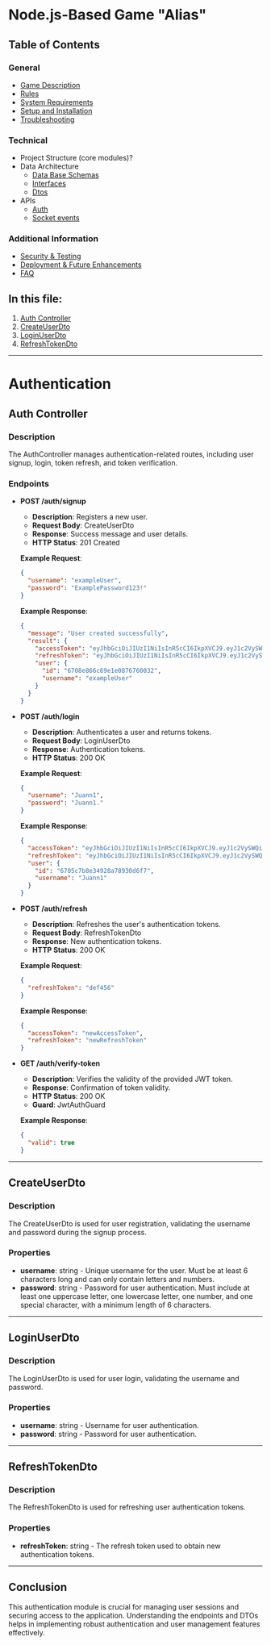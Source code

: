 # Node.js-Based Game "Alias"

## Table of Contents

### General

- [Game Description](../../README.md#game-description)
- [Rules](../../README.md#objective)
- [System Requirements](../../README.md#system-requirements)
- [Setup and Installation](../../README.md#setup-and-installation)
- [Troubleshooting](../../README.md#troubleshooting)

### Technical

- Project Structure (core modules)?
- Data Architecture
  - [Data Base Schemas](../data-architecture/database-schemas.md#structure)
  - [Interfaces](../data-architecture/interfaces.md#game-interfaces-documentation)
  - [Dtos](../data-architecture/dtos.md#dtos)
- APIs
  - [Auth](#authentication)
  - [Socket events](socket-events.md#socket-events-documentation)

### Additional Information

- [Security & Testing](documentation/security.md)
- [Deployment & Future Enhancements](documentation/deployment.md)
- [FAQ](documentation/faq.md)

## In this file:

1. [Auth Controller](#auth-controller)
2. [CreateUserDto](#createuserdto)
3. [LoginUserDto](#loginuserdto)
4. [RefreshTokenDto](#refreshtokendto)

---

# Authentication

## Auth Controller

### Description

The AuthController manages authentication-related routes, including user signup, login, token refresh, and token verification.

### Endpoints

- **POST /auth/signup**

  - **Description**: Registers a new user.
  - **Request Body**: CreateUserDto
  - **Response**: Success message and user details.
  - **HTTP Status**: 201 Created

  **Example Request**:

  ```json
  {
    "username": "exampleUser",
    "password": "ExamplePassword123!"
  }
  ```

  **Example Response**:

  ```json
  {
    "message": "User created successfully",
    "result": {
      "accessToken": "eyJhbGciOiJIUzI1NiIsInR5cCI6IkpXVCJ9.eyJ1c2VySWQiOiI2NzA4ZTg2NmM2OWUxZTA4NzY3NjAwMzMiLCJ1c2VyTmFtZSI6Ikp1YW5uMTIiLCJpYXQiOjE3Mjg2MzcwMzAsImV4cCI6MTcyODg5NjIzMH0.xFAbq2ot4kDiKk5A4JFdKIF1fNNrxseCW7ZJp-4egbA",
      "refreshToken": "eyJhbGciOiJIUzI1NiIsInR5cCI6IkpXVCJ9.eyJ1c2VySWQiOiI2NzA4ZTg2NmM2OWUxZTA4NzY3NjAwMzMiLCJ1c2VyTmFtZSI6Ikp1YW5uMTIiLCJpYXQiOjE3Mjg2MzcwMzAsImV4cCI6MTcyOTI0MTgzMH0.CbxRiD_xuT5Gm98rcCPtfFgqvlwn7V6Yv8n5vbFh93c",
      "user": {
        "id": "6708e866c69e1e0876760032",
        "username": "exampleUser"
      }
    }
  }
  ```

- **POST /auth/login**

  - **Description**: Authenticates a user and returns tokens.
  - **Request Body**: LoginUserDto
  - **Response**: Authentication tokens.
  - **HTTP Status**: 200 OK

  **Example Request**:

  ```json
  {
    "username": "Juann1",
    "password": "Juann1."
  }
  ```

  **Example Response**:

  ```json
  {
    "accessToken": "eyJhbGciOiJIUzI1NiIsInR5cCI6IkpXVCJ9.eyJ1c2VySWQiOiI2NzA1YzdiOGUzNDkyOGE3ODkzMGQ2ZjciLCJ1c2VyTmFtZSI6Ikp1YW5uMSIsImlhdCI6MTcyODYzNzA3MiwiZXhwIjoxNzI4ODk2MjcyfQ.UcABxZVJytvxlw8ADR58XEWePVAH-b1bWs6La2rWK6A",
    "refreshToken": "eyJhbGciOiJIUzI1NiIsInR5cCI6IkpXVCJ9.eyJ1c2VySWQiOiI2NzA1YzdiOGUzNDkyOGE3ODkzMGQ2ZjciLCJ1c2VyTmFtZSI6Ikp1YW5uMSIsImlhdCI6MTcyODYzNzA3MiwiZXhwIjoxNzI5MjQxODcyfQ.gN42taR444Y7FxGgRMjj3FYUbAzt56CxNIlVNjPucIQ",
    "user": {
      "id": "6705c7b8e34928a78930d6f7",
      "username": "Juann1"
    }
  }
  ```

- **POST /auth/refresh**

  - **Description**: Refreshes the user's authentication tokens.
  - **Request Body**: RefreshTokenDto
  - **Response**: New authentication tokens.
  - **HTTP Status**: 200 OK

  **Example Request**:

  ```json
  {
    "refreshToken": "def456"
  }
  ```

  **Example Response**:

  ```json
  {
    "accessToken": "newAccessToken",
    "refreshToken": "newRefreshToken"
  }
  ```

- **GET /auth/verify-token**

  - **Description**: Verifies the validity of the provided JWT token.
  - **Response**: Confirmation of token validity.
  - **HTTP Status**: 200 OK
  - **Guard**: JwtAuthGuard

  **Example Response**:

  ```json
  {
    "valid": true
  }
  ```

---

## CreateUserDto

### Description

The CreateUserDto is used for user registration, validating the username and password during the signup process.

### Properties

- **username**: string - Unique username for the user. Must be at least 6 characters long and can only contain letters and numbers.
- **password**: string - Password for user authentication. Must include at least one uppercase letter, one lowercase letter, one number, and one special character, with a minimum length of 6 characters.

---

## LoginUserDto

### Description

The LoginUserDto is used for user login, validating the username and password.

### Properties

- **username**: string - Username for user authentication.
- **password**: string - Password for user authentication.

---

## RefreshTokenDto

### Description

The RefreshTokenDto is used for refreshing user authentication tokens.

### Properties

- **refreshToken**: string - The refresh token used to obtain new authentication tokens.

---

## Conclusion

This authentication module is crucial for managing user sessions and securing access to the application. Understanding the endpoints and DTOs helps in implementing robust authentication and user management features effectively.
